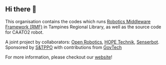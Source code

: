 ## Hi there 👋

This organisation contains the codes which runs [Robotics Middleware Framework (RMF)](https://github.com/open-rmf/rmf) in Tampines Regional Library, as well as the source code for CAATO2 robot.

A joint project by collaborators: [Open Robotics](https://www.openrobotics.org), [HOPE Technik](https://www.hopetechnik.com/), [Senserbot](https://www.senserbot.com/). Sponsored by [S&TPPO](https://www.sgdi.gov.sg/ministries/pmo/departments/stppo) with contributions from [GovTech](https://www.tech.gov.sg/)

For more information, please checkout our [website](https://trl-rmf.github.io/website/)!

<!--

**Here are some ideas to get you started:**

🙋‍♀️ A short introduction - what is your organization all about?
🌈 Contribution guidelines - how can the community get involved?
👩‍💻 Useful resources - where can the community find your docs? Is there anything else the community should know?
🍿 Fun facts - what does your team eat for breakfast?
🧙 Remember, you can do mighty things with the power of [Markdown](https://docs.github.com/github/writing-on-github/getting-started-with-writing-and-formatting-on-github/basic-writing-and-formatting-syntax)
-->
